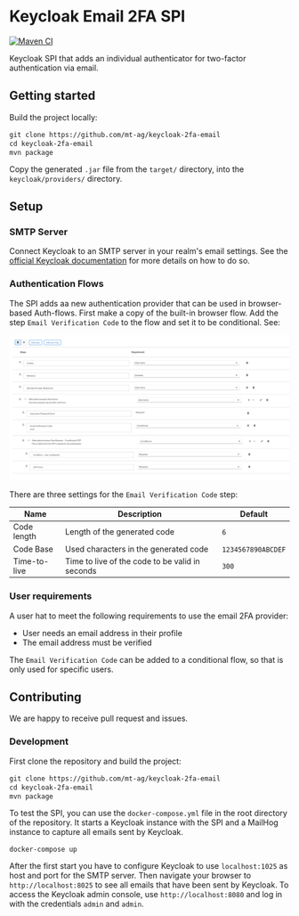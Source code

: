 # Keycloak Email 2FA SPI

[![Maven CI](https://github.com/mt-ag/keycloak-2fa-email/actions/workflows/maven.yml/badge.svg)](https://github.com/mt-ag/keycloak-2fa-email/actions/workflows/maven.yml)

Keycloak SPI that adds an individual authenticator for two-factor authentication via email.

## Getting started

Build the project locally:

```shell
git clone https://github.com/mt-ag/keycloak-2fa-email
cd keycloak-2fa-email
mvn package
```

Copy the generated `.jar` file from the `target/` directory, into the `keycloak/providers/` directory.

## Setup

### SMTP Server

Connect Keycloak to an SMTP server in your realm's email settings.
See the [official Keycloak documentation](https://www.keycloak.org/docs/latest/server_admin/index.html#_email) for more
details on how to do so.

### Authentication Flows

The SPI adds aa new authentication provider that can be used in browser-based Auth-flows.
First make a copy of the built-in browser flow.
Add the step `Email Verification Code` to the flow and set it to be conditional.
See:

<img alt="Auth flow example" src="docs/auth-flow.png">

There are three settings for the `Email Verification Code` step:

| Name         | Description                                     | Default            |
|--------------|-------------------------------------------------|--------------------|
| Code length  | Length of the generated code                    | `6`                |
| Code Base    | Used characters in the generated code           | `1234567890ABCDEF` |
| Time-to-live | Time to live of the code to be valid in seconds | `300`              |

### User requirements

A user hat to meet the following requirements to use the email 2FA provider:

- User needs an email address in their profile
- The email address must be verified

The `Email Verification Code` can be added to a conditional flow, so that is only used for specific users.

## Contributing

We are happy to receive pull request and issues.

### Development

First clone the repository and build the project:

```shell
git clone https://github.com/mt-ag/keycloak-2fa-email
cd keycloak-2fa-email
mvn package
```

To test the SPI, you can use the `docker-compose.yml` file in the root directory of the repository.
It starts a Keycloak instance with the SPI and a MailHog instance to capture all emails sent by Keycloak.

```shell
docker-compose up
```

After the first start you have to configure Keycloak to use `localhost:1025` as host and port for the SMTP server.
Then navigate your browser to `http://localhost:8025` to see all emails that have been sent by Keycloak.
To access the Keycloak admin console, use `http://localhost:8080` and log in with the credentials `admin` and `admin`.
